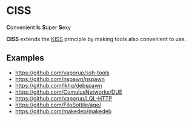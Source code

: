 # CISS
**C**onvenient **I**s **S**uper **S**exy

**CISS** extends the [KISS](https://en.wikipedia.org/wiki/KISS_principle) principle
by making tools also convenient to use.


## Examples

- https://github.com/vaporup/ssh-tools
- https://github.com/nspawn/nspawn
- https://github.com/lkhq/debspawn
- https://github.com/CumulusNetworks/DUE
- https://github.com/vaporup/LQL-HTTP
- https://github.com/FiloSottile/age/
- https://github.com/makedeb/makedeb
